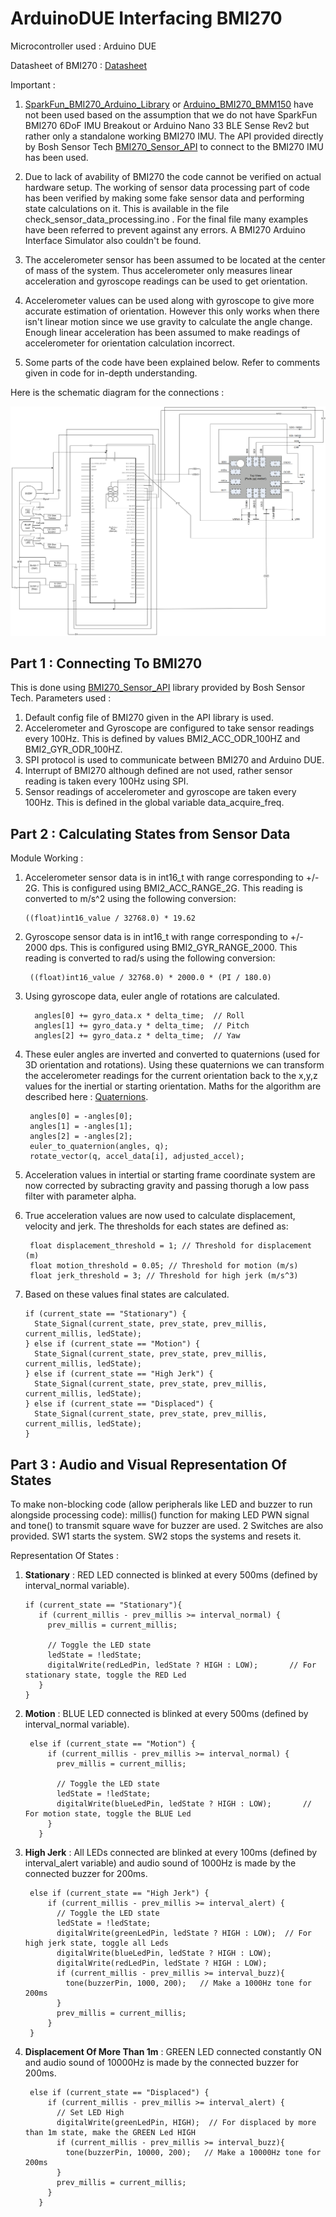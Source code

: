 # ArduinoDUE Interfacing BMI270

Microcontroller used : Arduino DUE

Datasheet of BMI270 : [Datasheet](https://download.mikroe.com/documents/datasheets/bst-bmi270-ds000-2_datasheet.pdf)

Important :
  1. [SparkFun_BMI270_Arduino_Library](https://github.com/sparkfun/SparkFun_BMI270_Arduino_Library) or [Arduino_BMI270_BMM150](https://github.com/arduino-libraries/Arduino_BMI270_BMM150) have not been used based on the assumption that we do not have SparkFun BMI270 6DoF IMU Breakout or Arduino Nano 33 BLE Sense Rev2 but rather only a standalone working BMI270 IMU. The API provided directly by Bosh Sensor Tech [BMI270_Sensor_API](https://github.com/boschsensortec/BMI270_SensorAPI) to connect to the BMI270 IMU has been used.

  2. Due to lack of avability of BMI270 the code cannot be verified on actual hardware setup. The working of sensor data processing part of code has been verified by making some fake sensor data and performing state calculations on it. This is available in the file check_sensor_data_processing.ino . For the final file many examples have been referred to prevent against any errors. A BMI270 Arduino Interface Simulator also couldn't be found. 

  3. The accelerometer sensor has been assumed to be located at the center of mass of the system. Thus accelerometer only measures linear acceleration and gyroscope readings can be used to get orientation.

  4. Accelerometer values can be used along with gyroscope to give more accurate estimation of orientation. However this only works when there isn't linear motion since we use gravity to calculate the angle change. Enough linear acceleration has been assumed to make readings of accelerometer for orientation calculation incorrect.
  
  5. Some parts of the code have been explained below. Refer to comments given in code for in-depth understanding.

Here is the schematic diagram for the connections :

![Schematic](Schematic.png)


## Part 1 : Connecting To BMI270

This is done using [BMI270_Sensor_API](https://github.com/boschsensortec/BMI270_SensorAPI) library provided by Bosh Sensor Tech. 
Parameters used :
  1. Default config file of BMI270 given in the API library is used.
  2. Accelerometer and Gyroscope are configured to take sensor readings every 100Hz. This is defined by values BMI2_ACC_ODR_100HZ and BMI2_GYR_ODR_100HZ.
  3. SPI protocol is used to communicate between BMI270 and Arduino DUE.
  4. Interrupt of BMI270 although defined are not used, rather sensor reading is taken every 100Hz using SPI.
  5. Sensor readings of accelerometer and gyroscope are taken every 100Hz. This is defined in the global variable data_acquire_freq.

## Part 2 : Calculating States from Sensor Data

Module Working :
  1. Accelerometer sensor data is in int16_t with range corresponding to +/- 2G. This is configured using BMI2_ACC_RANGE_2G. This reading is converted to m/s^2 using the following conversion:
     ```
     ((float)int16_value / 32768.0) * 19.62
     ```
     
  2. Gyroscope sensor data is in int16_t with range corresponding to +/- 2000 dps. This is configured using BMI2_GYR_RANGE_2000. This reading is converted to rad/s using the following conversion:
     ```
      ((float)int16_value / 32768.0) * 2000.0 * (PI / 180.0) 
     ```
     
  3. Using gyroscope data, euler angle of rotations are calculated.
     ```
       angles[0] += gyro_data.x * delta_time;  // Roll
       angles[1] += gyro_data.y * delta_time;  // Pitch
       angles[2] += gyro_data.z * delta_time;  // Yaw
     ```
     
  4. These euler angles are inverted and converted to quaternions (used for 3D orientation and rotations). Using these quaternions we can transform the accelerometer readings for the current orientation back to the x,y,z values for the inertial or starting orientation. Maths for the algorithm are described here : [Quaternions](https://danceswithcode.net/engineeringnotes/quaternions/quaternions.html).
     ```
      angles[0] = -angles[0];
      angles[1] = -angles[1];
      angles[2] = -angles[2];
      euler_to_quaternion(angles, q);
      rotate_vector(q, accel_data[i], adjusted_accel);
     ```

  5. Acceleration values in intertial or starting frame coordinate system are now corrected by subracting gravity and passing thorugh a low pass filter with parameter alpha.
     
  6. True acceleration values are now used to calculate displacement, velocity and jerk. The thresholds for each states are defined as:
     ```
      float displacement_threshold = 1; // Threshold for displacement (m)
      float motion_threshold = 0.05; // Threshold for motion (m/s)
      float jerk_threshold = 3; // Threshold for high jerk (m/s^3)
     ```
     
  7. Based on these values final states are calculated.
     
      ```
      if (current_state == "Stationary") {
        State_Signal(current_state, prev_state, prev_millis, current_millis, ledState);
      } else if (current_state == "Motion") {
        State_Signal(current_state, prev_state, prev_millis, current_millis, ledState);
      } else if (current_state == "High Jerk") {
        State_Signal(current_state, prev_state, prev_millis, current_millis, ledState);
      } else if (current_state == "Displaced") {
        State_Signal(current_state, prev_state, prev_millis, current_millis, ledState);
      }
      ```


## Part 3 : Audio and Visual Representation Of States

To make non-blocking code (allow peripherals like LED and buzzer to run alongside processing code): millis() function for making LED PWN signal and tone() to transmit square wave for buzzer are used.
2 Switches are also provided. SW1 starts the system. SW2 stops the systems and resets it.

Representation Of States :

  1. **Stationary** : RED LED connected is blinked at every 500ms (defined by interval_normal variable).
     ```
     if (current_state == "Stationary"){
        if (current_millis - prev_millis >= interval_normal) {
          prev_millis = current_millis;
          
          // Toggle the LED state
          ledState = !ledState;
          digitalWrite(redLedPin, ledState ? HIGH : LOW);       // For stationary state, toggle the RED Led
        }
     }
     ```
     
  2. **Motion** : BLUE LED connected is blinked at every 500ms (defined by interval_normal variable).
     ```
      else if (current_state == "Motion") {
          if (current_millis - prev_millis >= interval_normal) {
            prev_millis = current_millis;
            
            // Toggle the LED state
            ledState = !ledState;
            digitalWrite(blueLedPin, ledState ? HIGH : LOW);       // For motion state, toggle the BLUE Led
          }
        }
     ```
     
  3. **High Jerk** : All LEDs connected are blinked at every 100ms (defined by interval_alert variable) and audio sound of 1000Hz is made by the connected buzzer for 200ms.
     ```
      else if (current_state == "High Jerk") {
          if (current_millis - prev_millis >= interval_alert) {
            // Toggle the LED state
            ledState = !ledState;
            digitalWrite(greenLedPin, ledState ? HIGH : LOW);  // For high jerk state, toggle all Leds
            digitalWrite(blueLedPin, ledState ? HIGH : LOW);
            digitalWrite(redLedPin, ledState ? HIGH : LOW);
            if (current_millis - prev_millis >= interval_buzz){
              tone(buzzerPin, 1000, 200);   // Make a 1000Hz tone for 200ms
            }
            prev_millis = current_millis;
          }
      }
     ```
     
  4. **Displacement Of More Than 1m** : GREEN LED connected constantly ON and audio sound of 10000Hz is made by the connected buzzer for 200ms.
     ```
      else if (current_state == "Displaced") {
          if (current_millis - prev_millis >= interval_alert) {
            // Set LED High
            digitalWrite(greenLedPin, HIGH);  // For displaced by more than 1m state, make the GREEN Led HIGH
            if (current_millis - prev_millis >= interval_buzz){
              tone(buzzerPin, 10000, 200);   // Make a 10000Hz tone for 200ms
            }
            prev_millis = current_millis;
          }
        }
     ```

